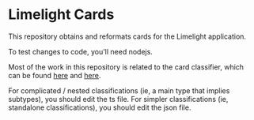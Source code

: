 
# Limelight Cards

This repository obtains and reformats cards for the Limelight application.

To test changes to code, you'll need nodejs.

Most of the work in this repository is related to the card classifier, which can be found [here](https://github.com/LimeLightCards/cards/blob/main/scripts/helpers/card-classifier.ts) and [here](https://github.com/LimeLightCards/cards/blob/main/scripts/helpers/classifications.json).

For complicated / nested classifications (ie, a main type that implies subtypes), you should edit the ts file. For simpler classifications (ie, standalone classifications), you should edit the json file.